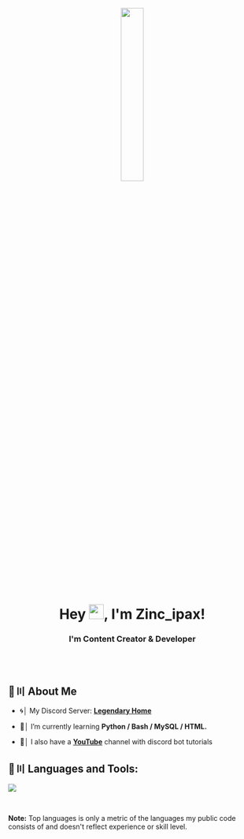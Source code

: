 <p align="center">
<a href="#"><img width="30%" height="auto" src="https://cdn.discordapp.com/attachments/985551183479463998/1001856009670758470/coding2.gif" height="175px"/></a>
</p>

<h1 align="center">Hey <img src="https://raw.githubusercontent.com/MartinHeinz/MartinHeinz/master/wave.gif" width="30px" height="30px">, I'm Zinc_ipax!</h1>
<h3 align="center">I'm Content Creator & Developer</h3>

<br>





<br>

## 🔎〣 About Me

- 🌀│ My Discord Server: **[Legendary Home](https://discord.gg/legendaryhome)**

- 🌱│ I’m currently learning **Python / Bash / MySQL / HTML.**

- 🎥│ I also have a **[YouTube](https://youtube.com/LegendaryTutorials)** channel with discord bot tutorials

## 🚀〣 Languages and Tools:

![](https://skillicons.dev/icons?i=java,github,mysql,linux,bash,git,discord,bots)

<br/>




  <b>Note:</b> Top languages is only a metric of the languages my public code consists of and doesn't reflect experience or skill level.

<br/>
<br/>

<p align="right">





